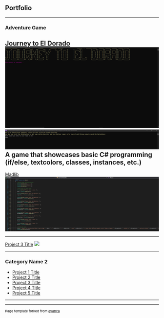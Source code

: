 ## Portfolio

---

### Adventure Game 

[Journey to El Dorado](/sample_page)
<img src="images/Adventure1.png?raw=true"/>
<img src="images/Adventure2.png?raw=true"/>
A game that showcases basic C# programming (if/else, textcolors, classes, instances, etc.)
---
[Madlib](/sample_page)
<img src="images/Madlib.png?raw=true"/>

---
[Project 3 Title](http://example.com/)
<img src="images/dummy_thumbnail.jpg?raw=true"/>

---

### Category Name 2

- [Project 1 Title](http://example.com/)
- [Project 2 Title](http://example.com/)
- [Project 3 Title](http://example.com/)
- [Project 4 Title](http://example.com/)
- [Project 5 Title](http://example.com/)

---




---
<p style="font-size:11px">Page template forked from <a href="https://github.com/evanca/quick-portfolio">evanca</a></p>
<!-- Remove above link if you don't want to attibute -->
